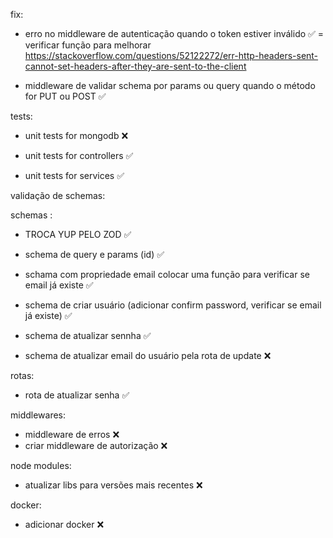 fix:

- erro no middleware de autenticação quando o token estiver inválido ✅ = verificar função para melhorar
  https://stackoverflow.com/questions/52122272/err-http-headers-sent-cannot-set-headers-after-they-are-sent-to-the-client

- middleware de validar schema por params ou query quando o método for PUT ou POST ✅

tests:

- unit tests for mongodb ❌

- unit tests for controllers ✅
- unit tests for services ✅

validação de schemas:

schemas :

- TROCA YUP PELO ZOD ✅
- schema de query e params (id) ✅
- schama com propriedade email colocar uma função para verificar se email já existe ✅
- schema de criar usuário (adicionar confirm password, verificar se email já existe) ✅

- schema de atualizar sennha ✅
- schema de atualizar email do usuário pela rota de update ❌

rotas:

- rota de atualizar senha ✅

middlewares:

- middleware de erros ❌
- criar middleware de autorização ❌

node modules:

- atualizar libs para versões mais recentes ❌

docker:

- adicionar docker ❌

